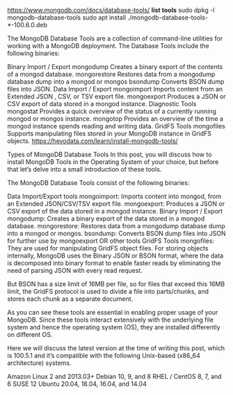 https://www.mongodb.com/docs/database-tools/
**list tools** 
sudo dpkg -l mongodb-database-tools
sudo apt install ./mongodb-database-tools-*-100.6.0.deb


The MongoDB Database Tools are a collection of command-line utilities for working with a MongoDB deployment. The Database Tools include the following binaries:

Binary Import / Export
    mongodump
Creates a binary export of the contents of a 
mongod
 database.
    mongorestore
Restores data from a mongodump database dump into a 
mongod
 or 
mongos
    bsondump
Converts 
BSON
 dump files into 
JSON.
Data Import / Export
    mongoimport
Imports content from an 
Extended JSON
, CSV, or TSV export file.
    mongoexport
Produces a 
JSON
 or 
CSV
 export of data stored in a 
mongod
 instance.
Diagnostic Tools
    mongostat
Provides a quick overview of the status of a currently running 
mongod
 or 
mongos
 instance.
    mongotop
Provides an overview of the time a 
mongod
 instance spends reading and writing data.
GridFS Tools
    mongofiles
Supports manipulating files stored in your MongoDB instance in 
GridFS
 objects.
https://hevodata.com/learn/install-mongodb-tools/

Types of MongoDB Database Tools
In this post, you will discuss how to install MongoDB Tools in the Operating System of your choice, but before that let’s delve into a small introduction of these tools. 

The MongoDB  Database Tools consist of the following binaries: 

Data Import/Export tools 
mongoimport: Imports content into mongod, from an Extended JSON/CSV/TSV export file. 
mongoexport: Produces a JSON or CSV export of the data stored in a mongod instance. 
Binary Import / Export
mongodump: Creates a binary export of the data stored in a mongod database.
mongorestore: Restores data from a mongodump database dump into a mongod or mongos.
bsondump: Converts BSON dump files into JSON for further use by mongoexport OR other tools 
GridFS Tools
mongofiles: They are used for manipulating GridFS object files.
For storing objects internally, MongoDB uses the Binary JSON or BSON format, where the data is decomposed into binary format to enable faster reads by eliminating the need of parsing JSON with every read request. 

But BSON has a size limit of 16MB per file, so for files that exceed this 16MB limit, the GridFS protocol is used to divide a file into parts/chunks, and stores each chunk as a separate document.  

As you can see these tools are essential in enabling proper usage of your MongoDB. Since these tools interact extensively with the underlying file system and hence the operating system (OS), they are installed differently on different OS. 


Here we will discuss the latest version at the time of writing this post, which is 100.5.1 and it’s compatible with the following Unix-based (x86_64 architecture) systems. 

Amazon Linux 2 and 2013.03+
Debian 10, 9, and 8
RHEL / CentOS 8, 7, and 6
SUSE 12
Ubuntu 20.04, 18.04, 16.04, and 14.04


